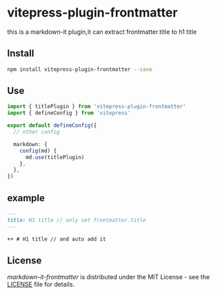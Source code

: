 # vitepress-plugin-frontmatter

this is a markdown-it plugin,it can extract frontmatter.title to h1 title

## Install

```sh
npm install vitepress-plugin-frontmatter --save
```

## Use

```vite.config.ts
import { titlePlugin } from 'vitepress-plugin-frontmatter'
import { defineConfig } from 'vitepress'

export default defineConfig({
  // other config

  markdown: {
    config(md) {
      md.use(titlePlugin)
    },
  },
})
```

## example

```markdown
---
title: H1 title // only set frontmatter.title
---

++ # H1 title // and auto add it
```

## License

*markdown-it-frontmatter* is distributed under the MIT License - see the [LICENSE](LICENSE) file for details.
